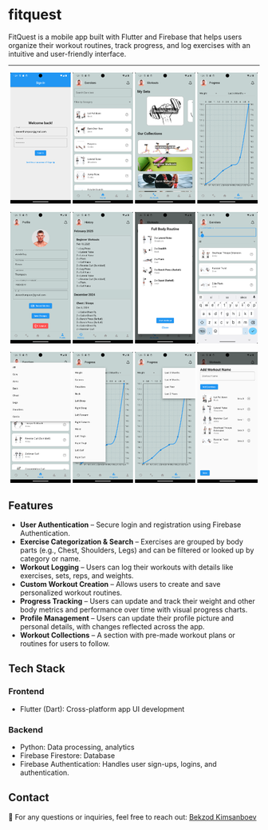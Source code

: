 # fitquest

FitQuest is a mobile app built with Flutter and Firebase that helps users organize their workout routines, track progress, and log exercises with an intuitive and user-friendly interface.

---

<p align="center">
  <img src="assets/Screenshots/Screenshot_1740900248.png" alt="Sign up/Log in Screen" width="24%">
  <img src="assets/Screenshots/Screenshot_1740900477.png" alt="Home Screen" width="24%">
  <img src="assets/Screenshots/Screenshot_1740900466.png" alt="Workout Screen" width="24%">
  <img src="assets/Screenshots/Screenshot_1740900552.png" alt="Progress Screen" width="24%">
</p>

<p align="center">
  <img src="assets/Screenshots/Screenshot_1740900563.png" alt="Profile" width="24%">
  <img src="assets/Screenshots/Screenshot_1740900454.png" alt="History" width="24%">
  <img src="assets/Screenshots/Screenshot_1740900662.png" alt="Custom Workout" width="24%">
  <img src="assets/Screenshots/Screenshot_1740900517.png" alt="Exercise Filter" width="24%">
</p>

<p align="center">
  <img src="assets/Screenshots/Screenshot_1740900486.png" alt="Profile" width="24%">
  <img src="assets/Screenshots/Screenshot_1740900568.png" alt="History" width="24%">
  <img src="assets/Screenshots/Screenshot_1740900572.png" alt="Custom Workout" width="24%">
  <img src="assets/Screenshots/Screenshot_1740900643.png" alt="Exercise Filter" width="24%">
</p>

## Features
- **User Authentication** – Secure login and registration using Firebase Authentication.
- **Exercise Categorization & Search** – Exercises are grouped by body parts (e.g., Chest, Shoulders, Legs) and can be filtered or looked up by category or name.  
- **Workout Logging** – Users can log their workouts with details like exercises, sets, reps, and weights.  
- **Custom Workout Creation** – Allows users to create and save personalized workout routines.  
- **Progress Tracking** – Users can update and track their weight and other body metrics and performance over time with visual progress charts.  
- **Profile Management** – Users can update their profile picture and personal details, with changes reflected across the app.  
- **Workout Collections** – A section with pre-made workout plans or routines for users to follow.  

## Tech Stack
### Frontend
- Flutter (Dart): Cross-platform app UI development

### Backend
- Python: Data processing, analytics
- Firebase Firestore: Database
- Firebase Authentication: Handles user sign-ups, logins, and authentication.

## Contact
📧 For any questions or inquiries, feel free to reach out: [Bekzod Kimsanboev](mailto:bekzodkimsanboev@gmail.com)



